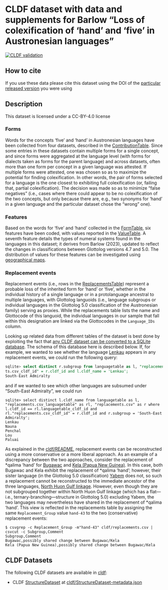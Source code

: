 # CLDF dataset with data and supplements for Barlow “Loss of colexification of ‘hand’ and ‘five’ in Austronesian languages”

[![CLDF validation](https://github.com/cldf-datasets/barlowhandandfive/workflows/CLDF-validation/badge.svg)](https://github.com/cldf-datasets/barlowhandandfive/actions?query=workflow%3ACLDF-validation)

## How to cite

If you use these data please cite
this dataset using the DOI of the [particular released version](../../releases/) you were using

## Description


This dataset is licensed under a CC-BY-4.0 license




### Forms

Words for the concepts ‘five’ and ‘hand’ in Austronesian languages have been collected from four datasets,
described in the [ContributionTable](cldf/contributions.csv). Since some entries in these datasets contain multiple forms for a single concept, and since forms were aggregated at the language
level (with forms for dialects taken as forms for the parent language) and across datasets, often more
than one form per concept in a given language was attested.
If multiple forms were attested, one was chosen so as to maximize the potential for finding colexification.
In other words, the pair of forms selected for a language is the one closest to exhibiting full 
colexification (or, failing that, partial colexification). The decision was made so as to minimize 
“false negatives” (i.e., cases where there could appear to be no colexification of the two concepts, 
but only because there are, e.g., two synonyms for ‘hand’ in a given language and the particular dataset chose the “wrong” one).


### Features

Based on the words for ‘five’ and ‘hand’ collected in the [FormTable](cldf/forms.csv), six features have been coded, with values reported in the 
[ValueTable](cldf/values.csv). A seventh feature details the types of numeral systems found in the languages in this dataset; it derives from Barlow (2023), updated to reflect the changes in classifications between Glottolog versions 4.7 and 5.0. The distribution of values for these features can be investigated 
using [geographical maps](maps/README.md).


### Replacement events

Replacement events (i.e., rows in the [ReplacementsTable](cldf/replacements.csv)) represent a probable loss of the 
inherited form for ‘hand’ or ‘five’, whether in the individual history of a single language or in a protolanguage ancestral
to multiple languages, with Glottolog languoids (i.e., language subgroups or individual languages in the Glottolog 5.0 
classification of the Austronesian family) serving as proxies. While the replacements table lists the name and Glottocode of this
languoid, the individual languages in our sample that fall within this designation are linked via the Glottocodes in the
`Language_IDs` column.

Looking up related data from different tables of the dataset is best done by exploiting the fact that 
[any CLDF dataset can be converted to a SQLite database](https://github.com/cldf/pycldf?tab=readme-ov-file#converting-a-cldf-dataset-to-an-sqlite-database).
The schema of this database here is described below. If, for example, we wanted to see whether the language 
[Lenkau](https://glottolog.org/resource/languoid/id/lenk1247) appears in any
replacement events, we could run the following query:
```sql
sqlite> select distinct r.subgroup from languagetable as l, "replacements.csv_languagetable" as rl, "replacements.csv" as r where l.cldf_id == rl.languagetable_cldf_id and rl."replacemen
ts.csv_cldf_id" = r.cldf_id and l.cldf_name = 'Lenkau';
South-East Admiralty
```
and if we wanted to see which other languages are subsumed under “South-East Admiralty”, we could run
```
sqlite> select distinct l.cldf_name from languagetable as l, "replacements.csv_languagetable" as rl, "replacements.csv" as r where l.cldf_id == rl.languagetable_cldf_id and rl."replacements.csv_cldf_id" = r.cldf_id and r.subgroup = 'South-East Admiralty';
Lenkau
Nauna
Penchal
Lou
Paluai
```

As explained in the [cldf/README](cldf/README.md), replacement events can be reconstructed using a more conservative or
a more liberal approach. As an example of a discrepancy between the two approaches, consider the replacement of
*qalima ‘hand’ for [Bugawac](https://glottolog.org/resource/languoid/id/buga1250) and 
[Kela (Papua New Guinea)](https://glottolog.org/resource/languoid/id/kela1255). In this case, both Bugawac and Kela
exhibit the replacement of *qalima ‘hand’; however, their sister language (in the Glottolog 5.0 classification) 
[Yabem](https://glottolog.org/resource/languoid/id/yabe1254) does not, so such a replacement cannot be reconstructed 
to the immediate ancestor of the three languages, [North Huon Gulf linkage](https://glottolog.org/resource/languoid/id/nort2858). 
However, even though they are not subgrouped together within North Huon Gulf linkage (which has a flat—i.e., 
ternary-branching—structure in Glottolog 5.0) excluding Yabem, the two languages may nevertheless have shared 
in the replacement of *qalima ‘hand’. This view is reflected in the replacements table by assigning the same `Replacement_Group`
value `hand-43` to the two (conservative) replacement events:
```shell
$ csvgrep -c Replacement_Group -m"hand-43" cldf/replacements.csv | csvcut -c Subgroup,Comment
Subgroup,Comment
Bugawac,possibly shared change between Bugawac/Kela
Kela (Papua New Guinea),possibly shared change between Bugawac/Kela
```


## CLDF Datasets

The following CLDF datasets are available in [cldf](cldf):

- CLDF [StructureDataset](https://github.com/cldf/cldf/tree/master/modules/StructureDataset) at [cldf/StructureDataset-metadata.json](cldf/StructureDataset-metadata.json)
